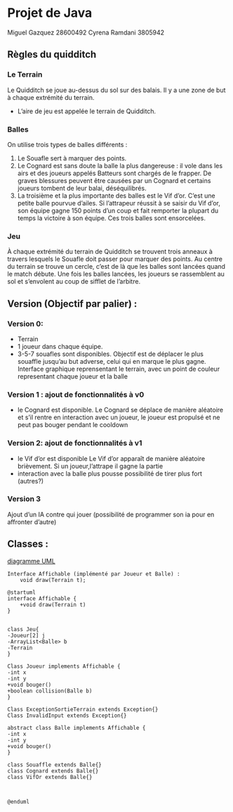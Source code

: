 Projet de Java
==============

Miguel Gazquez 28600492
Cyrena Ramdani 3805942

Règles du quidditch
-------------------

### Le Terrain
Le Quidditch se joue au-dessus du sol sur des balais. Il y a une zone de but à chaque extrémité du terrain. 
- L’aire de jeu est appelée le terrain de Quidditch.

### Balles
On utilise trois types de balles différents :

1. Le Souafle sert à marquer des points.
2. Le Cognard est sans doute la balle la plus dangereuse : il vole dans les airs et des joueurs appelés Batteurs sont chargés de le frapper. De graves blessures peuvent être causées par un Cognard et certains joueurs tombent de leur balai, déséquilibrés.
3. La troisième et la plus importante des balles est le Vif d’or. C’est une petite balle pourvue d’ailes.  Si l’attrapeur réussit à se saisir du Vif d’or, son équipe gagne 150 points d’un coup et fait remporter la plupart du temps la victoire à son équipe. Ces trois balles sont ensorcelées.

### Jeu
À chaque extrémité du terrain de Quidditch se trouvent trois anneaux à travers lesquels le Souafle doit passer pour marquer des points. Au centre du terrain se trouve un cercle, c’est de là que les balles sont lancées quand le match débute. Une fois les balles lancées, les joueurs se rassemblent au sol et s’envolent au coup de sifflet de l’arbitre.



Version (Objectif par palier) : 
-------------------------------

### Version 0: 

- Terrain
- 1 joueur dans chaque équipe.
- 3-5-7  souafles sont disponibles. 
Objectif est de déplacer le plus souaffle jusqu’au but adverse, celui qui en marque le plus gagne. 
Interface graphique reprensentant le terrain, avec un point de couleur representant chaque joueur et la balle



### Version 1 : ajout de fonctionnalités à v0 
- le Cognard est disponible. 
Le Cognard se déplace de manière aléatoire et s’il rentre en interaction avec un joueur, le joueur est propulsé et ne peut pas bouger pendant le cooldown


### Version 2:  ajout de fonctionnalités à v1
- le Vif d’or est disponible 
Le Vif d’or apparaît de manière aléatoire brièvement. Si un joueur,l’attrape il gagne la partie 
- interaction avec la balle plus pousse
possibilité de tirer plus fort (autres?)

### Version 3
Ajout d’un IA contre qui jouer (possibilité de programmer son ia pour en affronter d’autre)

Classes :
---------

[diagramme UML](http://www.plantuml.com/plantuml/uml/dP2nJW91441hvokcX91hh8q1YGN4n09ZOopcxkPmpDmkcPr52E7VHHQYHcsiBfUtRz_CZfEJUUuL93XRHmtZfEkaUQ5Q6NTmCLf7QR4rUXiyi1b9G1_27W0QfPHmpda7rJncplPq-OolK4tCQ7idoQzkI9MliORgv7w8qwDN39H-fTnpyFIzMqbmt9JF5ieGTSnBji4GHdMCoXImYQgI98R1iOJry3DmksbuvGUsYER2v-5vunpQBtYtFmcpi2QLTXPMsNyz1bGdDseSo-gb-QyDzkVdMyHCNQTy3fPB3x62ft4PoDe_wADqz_Q3mVZmctjz1m00)


```uml
Interface Affichable (implémenté par Joueur et Balle) :
    void draw(Terrain t);

@startuml
interface Affichable {
    +void draw(Terrain t)
}


class Jeu{
-Joueur[2] j
-ArrayList<Balle> b
-Terrain
}

Class Joueur implements Affichable {
-int x
-int y
+void bouger()
+boolean collision(Balle b)
}

Class ExceptionSortieTerrain extends Exception{}
Class InvalidInput extends Exception{}

abstract class Balle implements Affichable {
-int x
-int y
+void bouger()
}

class Souaffle extends Balle{}
class Cognard extends Balle{}
class VifOr extends Balle{}



@enduml
```